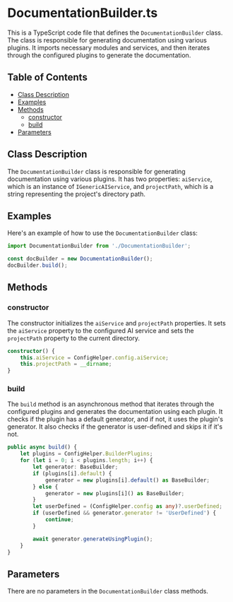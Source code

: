 # DocumentationBuilder.ts

This is a TypeScript code file that defines the `DocumentationBuilder` class. The class is responsible for generating documentation using various plugins. It imports necessary modules and services, and then iterates through the configured plugins to generate the documentation.

## Table of Contents

- [Class Description](#class-description)
- [Examples](#examples)
- [Methods](#methods)
  - [constructor](#constructor)
  - [build](#build)
- [Parameters](#parameters)

## Class Description

The `DocumentationBuilder` class is responsible for generating documentation using various plugins. It has two properties: `aiService`, which is an instance of `IGenericAIService`, and `projectPath`, which is a string representing the project's directory path.

## Examples

Here's an example of how to use the `DocumentationBuilder` class:

```typescript
import DocumentationBuilder from './DocumentationBuilder';

const docBuilder = new DocumentationBuilder();
docBuilder.build();
```

## Methods

### constructor

The constructor initializes the `aiService` and `projectPath` properties. It sets the `aiService` property to the configured AI service and sets the `projectPath` property to the current directory.

```typescript
constructor() {
    this.aiService = ConfigHelper.config.aiService;
    this.projectPath = __dirname;
}
```

### build

The `build` method is an asynchronous method that iterates through the configured plugins and generates the documentation using each plugin. It checks if the plugin has a default generator, and if not, it uses the plugin's generator. It also checks if the generator is user-defined and skips it if it's not.

```typescript
public async build() {
    let plugins = ConfigHelper.BuilderPlugins;
    for (let i = 0; i < plugins.length; i++) {
        let generator: BaseBuilder;
        if (plugins[i].default) {
            generator = new plugins[i].default() as BaseBuilder;
        } else {
            generator = new plugins[i]() as BaseBuilder;
        }
        let userDefined = (ConfigHelper.config as any)?.userDefined;
        if (userDefined && generator.generator != 'UserDefined') {
            continue;
        }

        await generator.generateUsingPlugin();
    }
}
```

## Parameters

There are no parameters in the `DocumentationBuilder` class methods.
